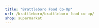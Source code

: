 ```yaml
---
title: "Brattleboro Food Co-Op"
url: /brattleboro/brattleboro-food-co-op/
shop: supermarket
---
```

